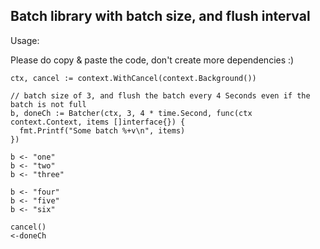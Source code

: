 ## Batch library with batch size, and flush interval

Usage:

Please do copy & paste the code, don't create more dependencies :)

```
ctx, cancel := context.WithCancel(context.Background())

// batch size of 3, and flush the batch every 4 Seconds even if the batch is not full
b, doneCh := Batcher(ctx, 3, 4 * time.Second, func(ctx context.Context, items []interface{}) {
  fmt.Printf("Some batch %+v\n", items)
})

b <- "one"
b <- "two"
b <- "three"

b <- "four"
b <- "five"
b <- "six"

cancel()
<-doneCh
```
